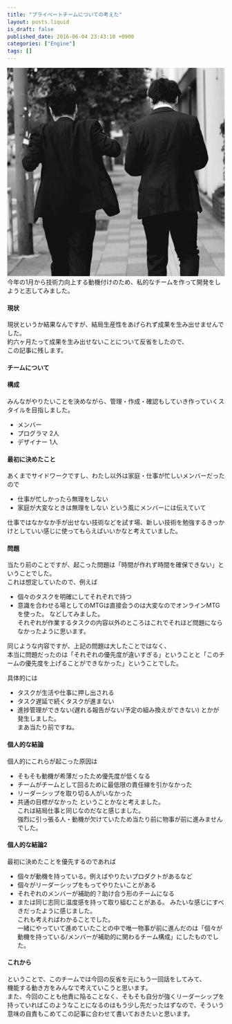 ```yaml
---
title: "プライベートチームについての考えた"
layout: posts.liquid
is_draft: false
published_date: 2016-06-04 23:43:10 +0900
categories: ["Engine"]
tags: []
---
```


 ![2016-06-04](/public/images/2017/09/79731-0t8ktlnx0jhglobkv.jpg)今年の1月から技術力向上する動機付けのため、私的なチームを作って開発をしようと志してみました。

#### 現状
現状というか結果なんですが、結局生産性をあげられず成果を生み出せませんでした。  
約六ヶ月たって成果を生み出せないことについて反省をしたので、  
この記事に残します。

#### チームについて
#### 構成
みんながやりたいことを決めながら、管理・作成・確認もしていき作っていくスタイルを目指しました。

- メンバー
- プログラマ 2人
- デザイナー 1人
#### 最初に決めたこと
あくまでサイドワークですし、わたし以外は家庭・仕事が忙しいメンバーだったので

- 仕事が忙しかったら無理をしない
- 家庭が大変なときは無理をしない
という風にメンバーには伝えていて

仕事ではなかなか手が出せない技術などを試す場、新しい技術を勉強するきっかけとしていい感じに使ってもらえばいいかなと考えていました。

#### 問題
当たり前のことですが、起こった問題は「時間が作れず時間を確保できない」ということでした。  
これは想定していたので、例えば

- 個々のタスクを明確にしてそれぞれで持つ
- 意識を合わせる場としてのMTGは直接会うのは大変なのでオンラインMTGを使った。
などしてみました。  
それぞれが作業するタスクの内容以外のところはこれでそれほど問題にならなかったように思います。

同じような内容ですが、上記の問題は大したことではなく、  
本当に問題だったのは「それぞれの優先度が違いすぎる」ということと「このチームの優先度を上げることができなかった」ということでした。

具体的には

- タスクが生活や仕事に押し出される
- タスク遅延で続くタスクが進まない
- 進捗管理ができない(遅れる報告がない/予定の組み換えができない)
とかが発生しました。  
まあ当たり前ですね。

#### 個人的な結論
個人的にこれらが起こった原因は

- そもそも動機が希薄だったため優先度が低くなる
- チームがチームとして回るために最低限の責任線を引かなかった
- リーダーシップを取り切る人がいなかった
- 共通の目標がなかった
ということかなと考えました。  
これは結局仕事と同じなのだなと感じました。  
強烈に引っ張る人・動機が欠けていたため当たり前に物事が前に進みませんでした。

#### 個人的な結論2
最初に決めたことを優先するのであれば

- 個々が動機を持っている。例えばやりたいプロダクトがあるなど
- 個々がリーダーシップをもってやりたいことがある
- それぞれのメンバーが補助的？助け合う形のチームになる
- または同じ志同じ温度感を持って取り組むことがある。
みたいな感じにすべきだったように感じました。  
これも考えればわかることでした。  
一緒にやっていて進めていたことの中で唯一物事が前に進んだのは「個々が動機を持っている/メンバーが補助的に関わるチーム構成」にしたものでした。

#### これから
ということで、このチームでは今回の反省を元にもう一回話をしてみて、  
機能する動き方をみんなで考えていこうと思います。  
また、今回のことも他責に陥ることなく、そもそも自分が強くリーダーシップを持っていればこのようなことになるのはもう少し先だったはずなので、そういう意味の自責もこめてこの記事に合わせて書いておきたいと思います。


